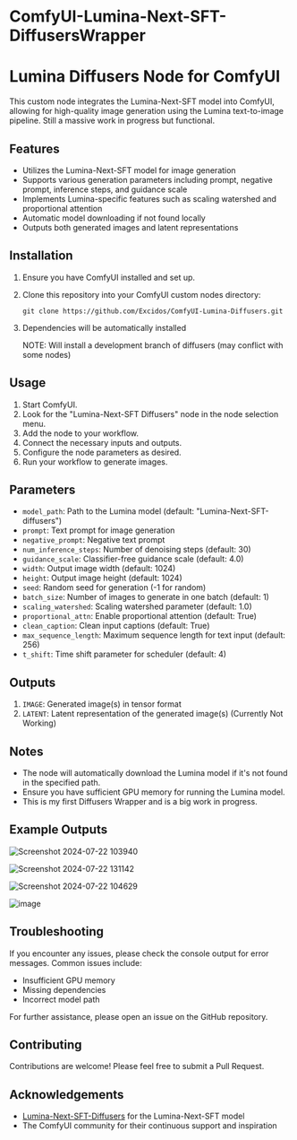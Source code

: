 # ComfyUI-Lumina-Next-SFT-DiffusersWrapper

# Lumina Diffusers Node for ComfyUI

This custom node integrates the Lumina-Next-SFT model into ComfyUI, allowing for high-quality image generation using the Lumina text-to-image pipeline. Still a massive work in progress but functional.

## Features

- Utilizes the Lumina-Next-SFT model for image generation
- Supports various generation parameters including prompt, negative prompt, inference steps, and guidance scale
- Implements Lumina-specific features such as scaling watershed and proportional attention
- Automatic model downloading if not found locally
- Outputs both generated images and latent representations

## Installation

1. Ensure you have ComfyUI installed and set up.
2. Clone this repository into your ComfyUI custom nodes directory:
   ```
   git clone https://github.com/Excidos/ComfyUI-Lumina-Diffusers.git
   ```
3. Dependencies will be automatically installed

   NOTE: Will install a development branch of diffusers (may conflict with some nodes)

## Usage

1. Start ComfyUI.
2. Look for the "Lumina-Next-SFT Diffusers" node in the node selection menu.
3. Add the node to your workflow.
4. Connect the necessary inputs and outputs.
5. Configure the node parameters as desired.
6. Run your workflow to generate images.

## Parameters

- `model_path`: Path to the Lumina model (default: "Lumina-Next-SFT-diffusers")
- `prompt`: Text prompt for image generation
- `negative_prompt`: Negative text prompt
- `num_inference_steps`: Number of denoising steps (default: 30)
- `guidance_scale`: Classifier-free guidance scale (default: 4.0)
- `width`: Output image width (default: 1024)
- `height`: Output image height (default: 1024)
- `seed`: Random seed for generation (-1 for random)
- `batch_size`: Number of images to generate in one batch (default: 1)
- `scaling_watershed`: Scaling watershed parameter (default: 1.0)
- `proportional_attn`: Enable proportional attention (default: True)
- `clean_caption`: Clean input captions (default: True)
- `max_sequence_length`: Maximum sequence length for text input (default: 256)
- `t_shift`: Time shift parameter for scheduler (default: 4)

## Outputs

1. `IMAGE`: Generated image(s) in tensor format
2. `LATENT`: Latent representation of the generated image(s) (Currently Not Working)

## Notes

- The node will automatically download the Lumina model if it's not found in the specified path.
- Ensure you have sufficient GPU memory for running the Lumina model.
- This is my first Diffusers Wrapper and is a big work in progress.

## Example Outputs

![Screenshot 2024-07-22 103940](https://github.com/user-attachments/assets/5678611c-c468-40df-b6d9-b44c64ac2fd9)

![Screenshot 2024-07-22 131142](https://github.com/user-attachments/assets/ffa516d6-cb72-4c51-bf19-e6c85b490cc3)

![Screenshot 2024-07-22 104629](https://github.com/user-attachments/assets/12cc7089-d7f7-42ae-8228-43b77f1e24fa)

![image](https://github.com/user-attachments/assets/a0851ad1-10e8-4eca-9f1f-82ab94f60427)


## Troubleshooting

If you encounter any issues, please check the console output for error messages. Common issues include:

- Insufficient GPU memory
- Missing dependencies
- Incorrect model path

For further assistance, please open an issue on the GitHub repository.

## Contributing

Contributions are welcome! Please feel free to submit a Pull Request.


## Acknowledgements

- [Lumina-Next-SFT-Diffusers]([https://www.luminai.com/](https://huggingface.co/Alpha-VLLM/Lumina-Next-SFT-diffusers)) for the Lumina-Next-SFT model
- The ComfyUI community for their continuous support and inspiration
